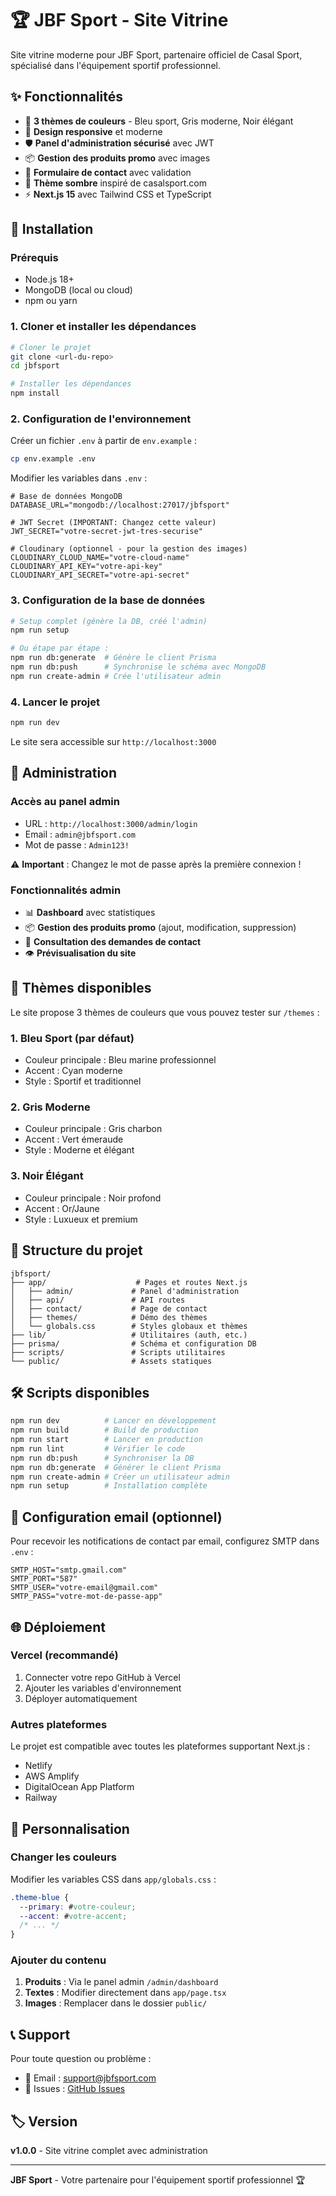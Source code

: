 # 🏆 JBF Sport - Site Vitrine

Site vitrine moderne pour JBF Sport, partenaire officiel de Casal Sport, spécialisé dans l'équipement sportif professionnel.

## ✨ Fonctionnalités

- 🎨 **3 thèmes de couleurs** - Bleu sport, Gris moderne, Noir élégant
- 📱 **Design responsive** et moderne
- 🛡️ **Panel d'administration sécurisé** avec JWT
- 📦 **Gestion des produits promo** avec images
- 📧 **Formulaire de contact** avec validation
- 🌙 **Thème sombre** inspiré de casalsport.com
- ⚡ **Next.js 15** avec Tailwind CSS et TypeScript

## 🚀 Installation

### Prérequis
- Node.js 18+
- MongoDB (local ou cloud)
- npm ou yarn

### 1. Cloner et installer les dépendances

```bash
# Cloner le projet
git clone <url-du-repo>
cd jbfsport

# Installer les dépendances
npm install
```

### 2. Configuration de l'environnement

Créer un fichier `.env` à partir de `env.example` :

```bash
cp env.example .env
```

Modifier les variables dans `.env` :

```env
# Base de données MongoDB
DATABASE_URL="mongodb://localhost:27017/jbfsport"

# JWT Secret (IMPORTANT: Changez cette valeur)
JWT_SECRET="votre-secret-jwt-tres-securise"

# Cloudinary (optionnel - pour la gestion des images)
CLOUDINARY_CLOUD_NAME="votre-cloud-name"
CLOUDINARY_API_KEY="votre-api-key"
CLOUDINARY_API_SECRET="votre-api-secret"
```

### 3. Configuration de la base de données

```bash
# Setup complet (génère la DB, créé l'admin)
npm run setup

# Ou étape par étape :
npm run db:generate  # Génère le client Prisma
npm run db:push      # Synchronise le schéma avec MongoDB
npm run create-admin # Crée l'utilisateur admin
```

### 4. Lancer le projet

```bash
npm run dev
```

Le site sera accessible sur `http://localhost:3000`

## 🔐 Administration

### Accès au panel admin

- URL : `http://localhost:3000/admin/login`
- Email : `admin@jbfsport.com`
- Mot de passe : `Admin123!`

⚠️ **Important** : Changez le mot de passe après la première connexion !

### Fonctionnalités admin

- 📊 **Dashboard** avec statistiques
- 📦 **Gestion des produits promo** (ajout, modification, suppression)
- 📧 **Consultation des demandes de contact**
- 👁️ **Prévisualisation du site**

## 🎨 Thèmes disponibles

Le site propose 3 thèmes de couleurs que vous pouvez tester sur `/themes` :

### 1. Bleu Sport (par défaut)
- Couleur principale : Bleu marine professionnel
- Accent : Cyan moderne
- Style : Sportif et traditionnel

### 2. Gris Moderne
- Couleur principale : Gris charbon
- Accent : Vert émeraude
- Style : Moderne et élégant

### 3. Noir Élégant
- Couleur principale : Noir profond
- Accent : Or/Jaune
- Style : Luxueux et premium

## 📁 Structure du projet

```
jbfsport/
├── app/                    # Pages et routes Next.js
│   ├── admin/             # Panel d'administration
│   ├── api/               # API routes
│   ├── contact/           # Page de contact
│   ├── themes/            # Démo des thèmes
│   └── globals.css        # Styles globaux et thèmes
├── lib/                   # Utilitaires (auth, etc.)
├── prisma/                # Schéma et configuration DB
├── scripts/               # Scripts utilitaires
└── public/                # Assets statiques
```

## 🛠️ Scripts disponibles

```bash
npm run dev          # Lancer en développement
npm run build        # Build de production
npm run start        # Lancer en production
npm run lint         # Vérifier le code
npm run db:push      # Synchroniser la DB
npm run db:generate  # Générer le client Prisma
npm run create-admin # Créer un utilisateur admin
npm run setup        # Installation complète
```

## 📧 Configuration email (optionnel)

Pour recevoir les notifications de contact par email, configurez SMTP dans `.env` :

```env
SMTP_HOST="smtp.gmail.com"
SMTP_PORT="587"
SMTP_USER="votre-email@gmail.com"
SMTP_PASS="votre-mot-de-passe-app"
```

## 🌐 Déploiement

### Vercel (recommandé)

1. Connecter votre repo GitHub à Vercel
2. Ajouter les variables d'environnement
3. Déployer automatiquement

### Autres plateformes

Le projet est compatible avec toutes les plateformes supportant Next.js :
- Netlify
- AWS Amplify
- DigitalOcean App Platform
- Railway

## 🔧 Personnalisation

### Changer les couleurs

Modifier les variables CSS dans `app/globals.css` :

```css
.theme-blue {
  --primary: #votre-couleur;
  --accent: #votre-accent;
  /* ... */
}
```

### Ajouter du contenu

1. **Produits** : Via le panel admin `/admin/dashboard`
2. **Textes** : Modifier directement dans `app/page.tsx`
3. **Images** : Remplacer dans le dossier `public/`

## 📞 Support

Pour toute question ou problème :
- 📧 Email : support@jbfsport.com
- 🐛 Issues : [GitHub Issues](lien-vers-issues)

## 🏷️ Version

**v1.0.0** - Site vitrine complet avec administration

---

**JBF Sport** - Votre partenaire pour l'équipement sportif professionnel 🏆
